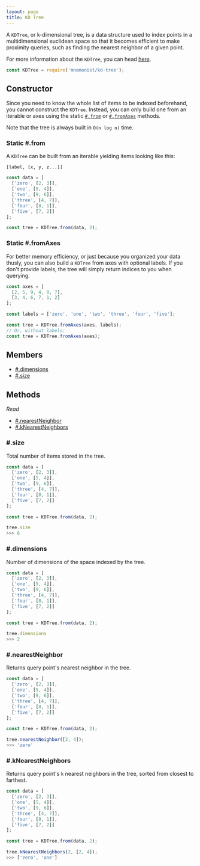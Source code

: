 ```yaml
---
layout: page
title: KD Tree
---
```


A `KDTree`, or k-dimensional tree, is a data structure used to index points in a multidimensional euclidean space so that it becomes efficient to make proximity queries, such as finding the nearest neighbor of a given point.

For more information about the `KDTree`, you can head [here](https://en.wikipedia.org/wiki/K-d_tree).

```js
const KDTree = require('mnemonist/kd-tree');
```

## Constructor

Since you need to know the whole list of items to be indexed beforehand, you cannot construct the `KDTree`. Instead, you can only build one from an iterable or axes using the static [`#.from`](#static-from) or [`#.fromAxes`](#static-axes) methods.

Note that the tree is always built in `O(n log n)` time.

### Static #.from

A `KDTree` can be built from an iterable yielding items looking like this:

```
[label, [x, y, z...]]
```

```js
const data = [
  ['zero', [2, 3]],
  ['one', [5, 4]],
  ['two', [9, 6]],
  ['three', [4, 7]],
  ['four', [8, 1]],
  ['five', [7, 2]]
];

const tree = KDTree.from(data, 2);
```

### Static #.fromAxes

For better memory efficiency, or just because you organized your data thusly, you can also build a `KDTree` from axes with optional labels. If you don't provide labels, the tree will simply return indices to you when querying.

```js
const axes = [
  [2, 5, 9, 4, 8, 7],
  [3, 4, 6, 7, 1, 2]
];

const labels = ['zero', 'one', 'two', 'three', 'four', 'five'];

const tree = KDTree.fromAxes(axes, labels);
// Or, without labels:
const tree = KDTree.fromAxes(axes);
```

## Members

* [#.dimensions](#dimensions)
* [#.size](#size)

## Methods

*Read*

* [#.nearestNeighbor](nearestneighbor)
* [#.kNearestNeighbors](knearestneighbors)

### #.size

Total number of items stored in the tree.

```js
const data = [
  ['zero', [2, 3]],
  ['one', [5, 4]],
  ['two', [9, 6]],
  ['three', [4, 7]],
  ['four', [8, 1]],
  ['five', [7, 2]]
];

const tree = KDTree.from(data, 2);

tree.size
>>> 6
```

### #.dimensions

Number of dimensions of the space indexed by the tree.

```js
const data = [
  ['zero', [2, 3]],
  ['one', [5, 4]],
  ['two', [9, 6]],
  ['three', [4, 7]],
  ['four', [8, 1]],
  ['five', [7, 2]]
];

const tree = KDTree.from(data, 2);

tree.dimensions
>>> 2
```

### #.nearestNeighbor

Returns query point's nearest neighbor in the tree.

```js
const data = [
  ['zero', [2, 3]],
  ['one', [5, 4]],
  ['two', [9, 6]],
  ['three', [4, 7]],
  ['four', [8, 1]],
  ['five', [7, 2]]
];

const tree = KDTree.from(data, 2);

tree.nearestNeighbor([2, 4]);
>>> 'zero'
```

### #.kNearestNeighbors

Returns query point's `k` nearest neighbors in the tree, sorted from closest to farthest.

```js
const data = [
  ['zero', [2, 3]],
  ['one', [5, 4]],
  ['two', [9, 6]],
  ['three', [4, 7]],
  ['four', [8, 1]],
  ['five', [7, 2]]
];

const tree = KDTree.from(data, 2);

tree.kNearestNeighbors(2, [2, 4]);
>>> ['zero', 'one']
```
